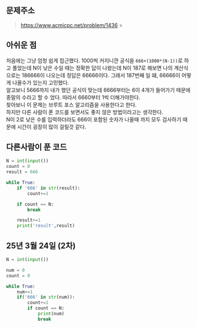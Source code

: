 ## 문제주소

> https://www.acmicpc.net/problem/1436 > </br>

## 아쉬운 점

처음에는 그냥 엄청 쉽게 접근했다. 1000씩 커지니깐 공식을 `666+(1000*(N-1))`로 하고 풀었는데 N이 낮은 수일 때는 정확한 답이 나왔는데 N이 187로 해보면 나의 계산식으로는 186666이 나오는데 정답은 66666이다. 그래서 187번째 일 떄, 66666이 어떻게 나올수가 있는지 고민했다.  
알고보니 5666까지 내가 했던 공식이 맞는데 6666부터는 6이 4개가 들어가기 때문에 종말의 수라고 할 수 었다. 따라서 6660부터 1씩 더해가야한다.  
찾아보니 이 문제는 브루트 포스 알고리즘을 사용한다고 한다.  
하지만 다른 사람이 푼 코드를 보면서도 좋지 않은 방법이라고는 생각한다.  
N이 2로 낮은 수를 입력하더라도 666이 포함된 숫자가 나올때 까지 모두 검사하기 때문에 시간이 굉장히 많이 걸릴것 같다.

## 다른사람이 푼 코드

```py
N = int(input())
count = 0
result = 666

while True:
    if '666' in str(result):
        count+=1

    if count == N:
        break

    result+=1
    print('result',result)
```

## 25년 3월 24일 (2차)

```py
N = int(input())

num = 0
count = 0

while True:
    num+=1
    if('666' in str(num)):
        count+=1
        if count == N:
            print(num)
            break
```
